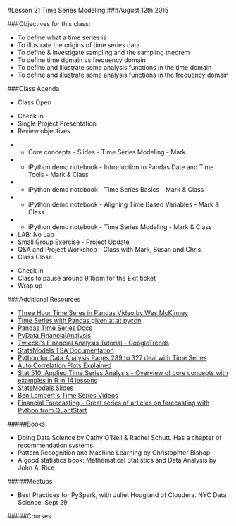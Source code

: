 #Lesson 21 Time Series Modeling
###August 12th 2015

###Objectives for this class:
 * To define what a time series is
 * To illustrate the origins of time series data 
 * To define & investigate sampling and the sampling theorem
 * To define time domain vs frequency domain
 * To define and illustrate some analysis functions in the time domain
 * To define and illustrate some analysis functions in the frequency domain
 
###Class Agenda
 - Class Open
  * Check in 
  * Single Project Presentation
  * Review objectives
 - - Core concepts - Slides - Time Series Modeling - Mark
 - - iPython demo notebook - Introduction to Pandas Date and Time Tools - Mark & Class
 - - iPython demo notebook - Time Series Basics - Mark & Class
 - - iPython demo notebook - Aligning Time Based Variables - Mark & Class
 - - iPython demo notebook - Time Series Modeling - Mark & Class
 - LAB: No Lab
 - Small Group Exercise - Project Update
 - Q&A and Project Workshop - Class with Mark, Susan and Chris
 - Class Close
  * Check in
  * Class to pause around 9.15pm for the Exit ticket
  * Wrap up
 

###Additional Resources
 * [Three Hour Time Seres in Pandas Video by Wes McKinney](https://www.youtube.com/watch?v=0unf-C-pBYE)
 * [Time Series with Pandas given at at pycon](http://nbviewer.ipython.org/github/changhiskhan/talks/blob/master/pydata2012/pandas_timeseries.ipynb)
 * [Pandas Time Series Docs](http://pandas.pydata.org/pandas-docs/stable/timeseries.html#time-series-date-functionality)
 * [PyData FinancialAnalysis](http://www.hilpisch.com/YH_PyData_Eurex_Tutorial.html#/8/1)
 * [Twiecki's Financial Analysis Tutorial - GoogleTrends](http://nbviewer.ipython.org/github/twiecki/financial-analysis-python-tutorial/tree/master/)
 * [StatsModels TSA Documentation](http://statsmodels.sourceforge.net/devel/tsa.html)
 * [Python for Data Analysis Pages 289 to 327 deal with Time Series](http://shop.oreilly.com/product/0636920023784.do) 
 * [Auto Correlation Plots Explained](http://www.itl.nist.gov/div898/handbook/eda/section3/autocopl.htm)
 * [Stat 510: Applied Time Series Analysis - Overview of core concepts with examples in R in 14 lessons](https://onlinecourses.science.psu.edu/stat510/)
 * [StatsModels Slides](http://conference.scipy.org/scipy2011/slides/mckinney_time_series.pdf) 
 * [Ben Lambert's Time Series Videos](https://www.youtube.com/watch?v=v70-kLB3BLM)
 * [Financial Forecasting - Great series of articles on forecasting with Python from QuantStart](http://www.quantstart.com/articles/Forecasting-Financial-Time-Series-Part-1)

#####Books

* Doing Data Science by Cathy O'Neil & Rachel Schutt. Has a chapter of recommendation systems.
* Pattern Recognition and Machine Learning by Christophter Bishop
* A good statistics book: Mathematical Statistics and Data Analysis by John A. Rice

#####Meetups

 * Best Practices for PySpark, with Juliet Hougland of Cloudera. NYC Data Science. Sept 29

#####Courses
